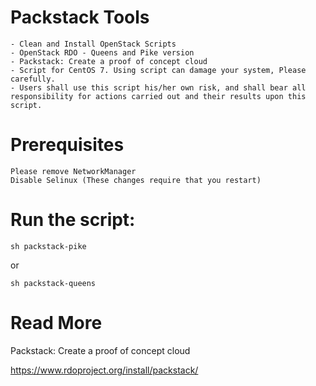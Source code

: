 # Packstack Tools
    - Clean and Install OpenStack Scripts
    - OpenStack RDO - Queens and Pike version
    - Packstack: Create a proof of concept cloud                                    
    - Script for CentOS 7. Using script can damage your system, Please carefully.
    - Users shall use this script his/her own risk, and shall bear all responsibility for actions carried out and their results upon this script.

# Prerequisites

    Please remove NetworkManager
    Disable Selinux (These changes require that you restart)

# Run the script:

    sh packstack-pike

or

    sh packstack-queens

# Read More
Packstack: Create a proof of concept cloud

https://www.rdoproject.org/install/packstack/
